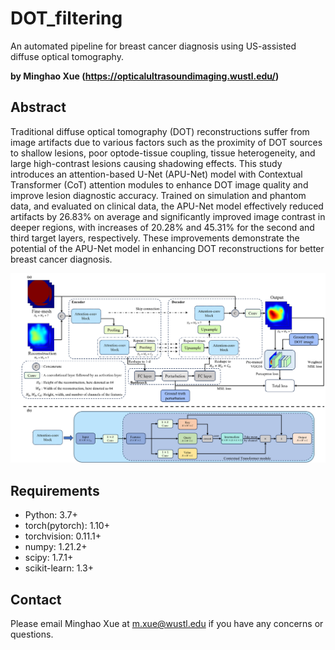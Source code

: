 # DOT_filtering
An automated pipeline for breast cancer diagnosis using US-assisted diffuse optical tomography.

**by Minghao Xue (https://opticalultrasoundimaging.wustl.edu/)**

## Abstract

Traditional diffuse optical tomography (DOT) reconstructions suffer from image artifacts due to various factors such as the proximity of DOT sources to shallow lesions, poor optode-tissue coupling, tissue heterogeneity, and large high-contrast lesions causing shadowing effects. This study introduces an attention-based U-Net (APU-Net) model with Contextual Transformer (CoT) attention modules to enhance DOT image quality and improve lesion diagnostic accuracy. Trained on simulation and phantom data, and evaluated on clinical data, the APU-Net model effectively reduced artifacts by 26.83% on average and significantly improved image contrast in deeper regions, with increases of 20.28% and 45.31% for the second and third target layers, respectively. These improvements demonstrate the potential of the APU-Net model in enhancing DOT reconstructions for better breast cancer diagnosis.

![This is an image](https://github.com/OpticalUltrasoundImaging/DOT_filtering/blob/main/images/structure.tif)

## Requirements
* Python: 3.7+
* torch(pytorch): 1.10+
* torchvision: 0.11.1+
* numpy: 1.21.2+
* scipy: 1.7.1+
* scikit-learn: 1.3+


## Contact

Please email Minghao Xue at m.xue@wustl.edu if you have any concerns or questions.
